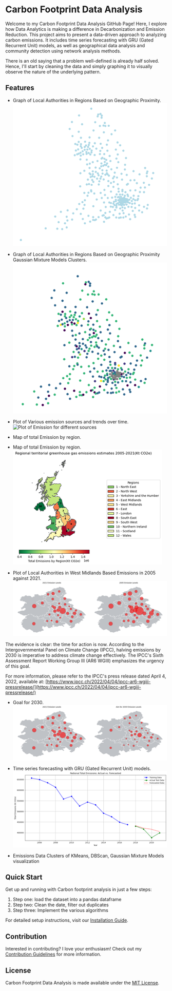 # Carbon Footprint Data Analysis

Welcome to my Carbon Footprint Data Analysis GitHub Page! Here, I explore how Data Analytics is making a difference in Decarbonization and Emission Reduction. This project aims to present a data-driven approach to analyzing carbon emissions. It includes time series forecasting with GRU (Gated Recurrent Unit) models, as well as geographical data analysis and community detection using network analysis methods.

There is an old saying that a problem well-defined is already half solved. Hence, I'll start by cleaning the data and simply graphing it to visually observe the nature of the underlying pattern.

## Features

- Graph of Local Authorities in Regions Based on Geographic Proximity.
![Graph of Local Authorities in Regions Based on Geographic Proximity](image_.png)

- Graph of Local Authorities in Regions Based on Geographic Proximity Gaussian Mixture Models Clusters.
![Graph of Local Authorities in Regions Based on Geographic Proximity](gmm.png)
  
- Plot of Various emission sources and trends over time.
![Plot of Emission for different sources]()

- Map of total Emission by region.

  
- Map of total Emission by region.
![Map of Emission by Region](map_of_total_emissions_region_1.png)

- Plot of Local Authorities in West Midlands Based Emissions in 2005 against 2021.
![Plot of Local Authorities in West Midlands Based Emissions in 2005 against 2021](emissions_level_2005_2021.png)




The evidence is clear: the time for action is now. According to the Intergovernmental Panel on Climate Change (IPCC), halving emissions by 2030 is imperative to address climate change effectively. The IPCC's Sixth Assessment Report Working Group III (AR6 WGIII) emphasizes the urgency of this goal.

For more information, please refer to the IPCC's press release dated April 4, 2022, available at: [https://www.ipcc.ch/2022/04/04/ipcc-ar6-wgiii-pressrelease/](https://www.ipcc.ch/2022/04/04/ipcc-ar6-wgiii-pressrelease/)

- Goal for 2030.
![Emissions Goal for 2030 ](aim_for_2030.png)


  
- Time series forecasting with GRU (Gated Recurrent Unit) models.
![Time series forecasting with GRU](3.png)






  
- Emissions Data Clusters of KMeans, DBScan, Gaussian Mixture Models visualization 

	

## Quick Start

Get up and running with Carbon footprint analysis in just a few steps:

1. Step one: load the dataset into a pandas dataframe
2. Step two: Clean the date, filter out duplicates
3. Step three: Implement the various algorithms

For detailed setup instructions, visit our [Installation Guide](/installation).

## Contribution

Interested in contributing? I love your enthusiasm! Check out my [Contribution Guidelines](/contributing) for more information.

## License

Carbon Footprint Data Analysis is made available under the [MIT License](/license).
